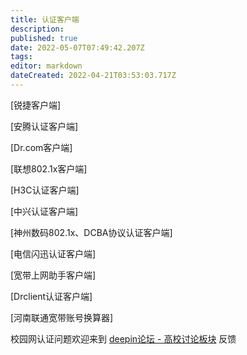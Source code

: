 ```yaml
---
title: 认证客户端
description: 
published: true
date: 2022-05-07T07:49:42.207Z
tags: 
editor: markdown
dateCreated: 2022-04-21T03:53:03.717Z
---
```


[锐捷客户端]

[安腾认证客户端]

[Dr.com客户端]

[联想802.1x客户端]

[H3C认证客户端]

[中兴认证客户端]

[神州数码802.1x、DCBA协议认证客户端]

[电信闪迅认证客户端]

[宽带上网助手客户端]

[Drclient认证客户端]

[河南联通宽带账号换算器]

校园网认证问题欢迎来到 [deepin论坛 - 高校讨论板块](https://bbs.deepin.org/forum.php?mod=forumdisplay&fid=67) 反馈
